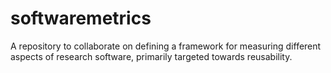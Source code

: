 # softwaremetrics
A repository to collaborate on defining a framework for measuring different aspects of research software, primarily targeted towards reusability.
